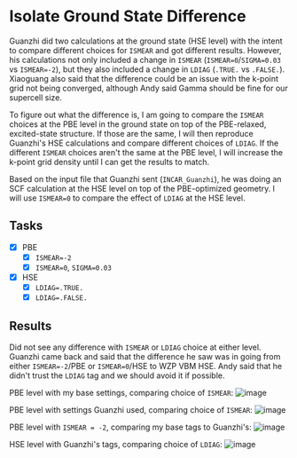 # Isolate Ground State Difference

Guanzhi did two calculations at the ground state (HSE level) with the intent to compare different choices for `ISMEAR` and got different results. However, 
his calculations not only included a change in `ISMEAR` (`ISMEAR=0`/`SIGMA=0.03` vs `ISMEAR=-2`), but they also included a change in `LDIAG` (`.TRUE.` vs 
`.FALSE.`). Xiaoguang also said that the difference could be an issue with the k-point grid not being converged, although Andy said Gamma should be
fine for our supercell size. 

To figure out what the difference is, I am going to compare the `ISMEAR` choices at the PBE level in the ground state on top of the PBE-relaxed, 
excited-state structure. If those are the same, I will then reproduce Guanzhi's HSE calculations and compare different choices of `LDIAG`. If the different 
`ISMEAR` choices aren't the same at the PBE level, I will increase the k-point grid density until I can get the results to match.

Based on the input file that Guanzhi sent (`INCAR_Guanzhi`), he was doing an SCF calculation at the HSE level on top of the PBE-optimized geometry. I will
use `ISMEAR=0` to compare the effect of `LDIAG` at the HSE level.

## Tasks

- [x] PBE
  - [x] `ISMEAR=-2`
  - [x] `ISMEAR=0`, `SIGMA=0.03`
- [x] HSE
  - [x] `LDIAG=.TRUE.`
  - [x] `LDIAG=.FALSE.`

## Results

Did not see any difference with `ISMEAR` or `LDIAG` choice at either level. Guanzhi came back and said that the difference he saw was in going from either
`ISMEAR=-2`/PBE or `ISMEAR=0`/HSE to WZP VBM HSE. Andy said that he didn't trust the `LDIAG` tag and we should avoid it if possible. 

PBE level with my base settings, comparing choice of `ISMEAR`:
![image](https://user-images.githubusercontent.com/32521892/194382932-e162790b-693b-47fb-ad7a-ea2b32a91ee3.png)

PBE level with settings Guanzhi used, comparing choice of `ISMEAR`:
![image](https://user-images.githubusercontent.com/32521892/194383168-f6bb9bf8-dfe0-4951-8055-27b2e83150cb.png)

PBE level with `ISMEAR = -2`, comparing my base tags to Guanzhi's:
![image](https://user-images.githubusercontent.com/32521892/194383317-664aed76-bc0d-4a9b-b75d-e452ee444e2d.png)

HSE level with Guanzhi's tags, comparing choice of `LDIAG`:
![image](https://user-images.githubusercontent.com/32521892/194383428-9f4c9624-86f7-4022-85ee-b35685cd71b6.png)
